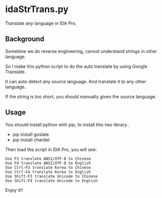 # idaStrTrans.py
Translate any language in IDA Pro.

## Background
Sometime we do reverse engineering, cannot understand strings in other language.

So I make this python script to do the auto translate by using Google Translate.

It can auto detect any source language. And translate it to any other language.

If the string is too short, you should manually given the source language.


## Usage
You should install python with pip, to install this two library..

* pip install goslate
* pip install chardet

Then load the script in IDA Pro, you will see:

    Use F3 translate ANSI/UTF-8 to Chinese
    Use F4 translate ANSI/UTF-8 to English
    Use Ctrl-F3 translate Korea to Chinese
    Use Ctrl-F4 translate Korea to English
    Use Shift-F3 translate Unicode to Chinese 
    Use Shift-F4 translate Unicode to English
Enjoy it!!
